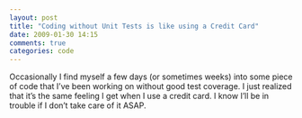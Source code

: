 ```yaml
---
layout: post
title: "Coding without Unit Tests is like using a Credit Card"
date: 2009-01-30 14:15
comments: true
categories: code
---
```


Occasionally I find myself a few days (or sometimes weeks) into some piece of code that I’ve been working on without good test coverage. I just realized that it’s the same feeling I get when I use a credit card. I know I’ll be in trouble if I don’t take care of it ASAP.
